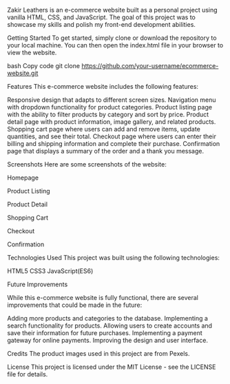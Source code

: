 Zakir Leathers is an e-commerce website built as a personal project using vanilla HTML, CSS, and JavaScript. The goal of this project was to showcase my skills and polish my front-end development abilities.

Getting Started
To get started, simply clone or download the repository to your local machine. You can then open the index.html file in your browser to view the website.

bash
Copy code
git clone https://github.com/your-username/ecommerce-website.git

Features
This e-commerce website includes the following features:

Responsive design that adapts to different screen sizes.
Navigation menu with dropdown functionality for product categories.
Product listing page with the ability to filter products by category and sort by price.
Product detail page with product information, image gallery, and related products.
Shopping cart page where users can add and remove items, update quantities, and see their total.
Checkout page where users can enter their billing and shipping information and complete their purchase.
Confirmation page that displays a summary of the order and a thank you message.


Screenshots
Here are some screenshots of the website:

Homepage

Product Listing

Product Detail

Shopping Cart

Checkout

Confirmation

Technologies Used
This project was built using the following technologies:

HTML5
CSS3
JavaScript(ES6)


Future Improvements

While this e-commerce website is fully functional, there are several improvements that could be made in the future:

Adding more products and categories to the database.
Implementing a search functionality for products.
Allowing users to create accounts and save their information for future purchases.
Implementing a payment gateway for online payments.
Improving the design and user interface.

Credits
The product images used in this project are from Pexels.

License
This project is licensed under the MIT License - see the LICENSE file for details.
